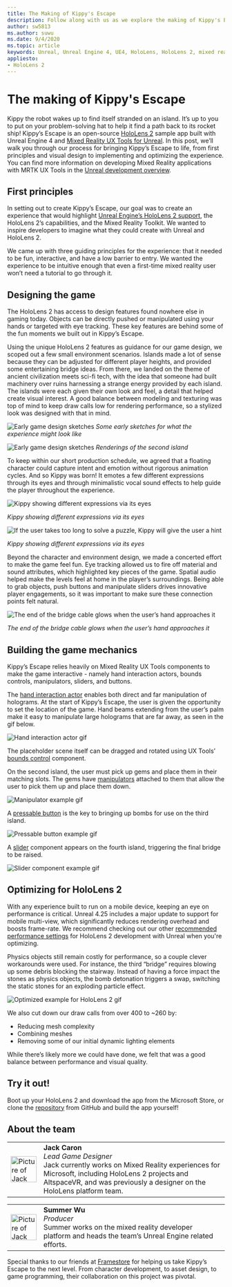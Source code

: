```yaml
---
title: The Making of Kippy's Escape
description: Follow along with us as we explore the making of Kippy's Escape for HoloLens 2 in Unreal Engine.
author: sw5813
ms.author: suwu
ms.date: 9/4/2020
ms.topic: article
keywords: Unreal, Unreal Engine 4, UE4, HoloLens, HoloLens 2, mixed reality, deploy to device, PC, documentation
appliesto:
- HoloLens 2
---
```



# The making of Kippy's Escape

Kippy the robot wakes up to find itself stranded on an island. It’s up to you to put on your problem-solving hat to help it find a path back to its rocket ship! Kippy’s Escape is an open-source [HoloLens 2](https://docs.microsoft.com/hololens/hololens2-hardware) sample app built with Unreal Engine 4 and [Mixed Reality UX Tools for Unreal](https://github.com/microsoft/MixedReality-UXTools-Unreal). In this post, we’ll walk you through our process for bringing Kippy’s Escape to life, from first principles and visual design to implementing and optimizing the experience. You can find more information on developing Mixed Reality applications with MRTK UX Tools in the [Unreal development overview](unreal-development-overview.md).

## First principles 

In setting out to create Kippy’s Escape, our goal was to create an experience that would highlight [Unreal Engine’s HoloLens 2 support](https://docs.unrealengine.com/Platforms/AR/HoloLens2/index.html), the HoloLens 2’s capabilities, and the Mixed Reality Toolkit. We wanted to inspire developers to imagine what they could create with Unreal and HoloLens 2.  

We came up with three guiding principles for the experience: that it needed to be fun, interactive, and have a low barrier to entry. We wanted the experience to be intuitive enough that even a first-time mixed reality user won’t need a tutorial to go through it.  

## Designing the game 

The HoloLens 2 has access to design features found nowhere else in gaming today. Objects can be directly pushed or manipulated using your hands or targeted with eye tracking. These key features are behind some of the fun moments we built out in Kippy’s Escape.  

Using the unique HoloLens 2 features as guidance for our game design, we scoped out a few small environment scenarios. Islands made a lot of sense because they can be adjusted for different player heights, and provided some entertaining bridge ideas. From there, we landed on the theme of ancient civilization meets sci-fi tech, with the idea that someone had built machinery over ruins harnessing a strange energy provided by each island. The islands were each given their own look and feel, a detail that helped create visual interest. A good balance between modeling and texturing was top of mind to keep draw calls low for rendering performance, so a stylized look was designed with that in mind. 

![Early game design sketches](images/kippys-escape/kippys-escape-img-01.png)
*Some early sketches for what the experience might look like*

![Early game design sketches](images/kippys-escape/kippys-escape-img-02.png)
*Renderings of the second island*

To keep within our short production schedule, we agreed that a floating character could capture intent and emotion without rigorous animation cycles. And so Kippy was born! It emotes a few different expressions through its eyes and through minimalistic vocal sound effects to help guide the player throughout the experience. 

![Kippy showing different expressions via its eyes](images/kippys-escape/kippys-escape-img-03.gif)

*Kippy showing different expressions via its eyes*

![If the user takes too long to solve a puzzle, Kippy will give the user a hint ](images/kippys-escape/kippys-escape-img-04.gif)

*Kippy showing different expressions via its eyes*

Beyond the character and environment design, we made a concerted effort to make the game feel fun. Eye tracking allowed us to fire off material and sound attributes, which highlighted key pieces of the game. Spatial audio helped make the levels feel at home in the player’s surroundings. Being able to grab objects, push buttons and manipulate sliders drives innovative player engagements, so it was important to make sure these connection points felt natural. 

![The end of the bridge cable glows when the user’s hand approaches it](images/kippys-escape/kippys-escape-img-05.gif)

*The end of the bridge cable glows when the user’s hand approaches it*

## Building the game mechanics 

Kippy’s Escape relies heavily on Mixed Reality UX Tools components to make the game interactive - namely hand interaction actors, bounds controls, manipulators, sliders, and buttons.   

The [hand interaction actor](https://microsoft.github.io/MixedReality-UXTools-Unreal/version/public/0.9.x/Docs/HandInteraction.html) enables both direct and far manipulation of holograms. At the start of Kippy’s Escape, the user is given the opportunity to set the location of the game. Hand beams extending from the user’s palm make it easy to manipulate large holograms that are far away, as seen in the gif below.  

![Hand interaction actor gif](images/kippys-escape/kippys-escape-img-06.gif)

The placeholder scene itself can be dragged and rotated using UX Tools’ [bounds control](https://microsoft.github.io/MixedReality-UXTools-Unreal/version/public/0.9.x/Docs/BoundsControl.html) component.  

On the second island, the user must pick up gems and place them in their matching slots. The gems have [manipulators](https://microsoft.github.io/MixedReality-UXTools-Unreal/version/public/0.9.x/Docs/Manipulator.html) attached to them that allow the user to pick them up and place them down. 

![Manipulator example gif](images/kippys-escape/kippys-escape-img-07.gif)

A [pressable button](https://microsoft.github.io/MixedReality-UXTools-Unreal/version/public/0.9.x/Docs/PressableButton.html) is the key to bringing up bombs for use on the third island.  

![Pressable button example gif](images/kippys-escape/kippys-escape-img-08.gif)

A [slider](https://microsoft.github.io/MixedReality-UXTools-Unreal/version/public/0.9.x/Docs/PinchSlider.html) component appears on the fourth island, triggering the final bridge to be raised.  

![Slider component example gif](images/kippys-escape/kippys-escape-img-09.gif) 

## Optimizing for HoloLens 2 

With any experience built to run on a mobile device, keeping an eye on performance is critical. Unreal 4.25 includes a major update to support for mobile multi-view, which significantly reduces rendering overhead and boosts frame-rate. We recommend checking out our other [recommended performance settings](performance-recommendations-for-unreal.md) for HoloLens 2 development with Unreal when you're optimizing.  

Physics objects still remain costly for performance, so a couple clever workarounds were used. For instance, the third “bridge” requires blowing up some debris blocking the stairway. Instead of having a force impact the stones as physics objects, the bomb detonation triggers a swap, switching the static stones for an exploding particle effect. 

![Optimized example for HoloLens 2 gif](images/kippys-escape/kippys-escape-img-10.gif) 

We also cut down our draw calls from over 400 to  ~260 by: 
* Reducing mesh complexity
* Combining meshes
* Removing some of our initial dynamic lighting elements

While there’s likely more we could have done, we felt that was a good balance between performance and visual quality.  

## Try it out! 

Boot up your HoloLens 2 and download the app from the Microsoft Store, or clone the [repository](https://github.com/microsoft/MixedReality-Unreal-KippysEscape) from GitHub and build the app yourself!  

## About the team

<table style="border-collapse:collapse" padding-left="0px">
<tr>
<td style="border-style: none" width="60"><img alt="Picture of Jack Caron" width="60" height="60" src="images/kippys-escape/jack-caron.jpg"></td>
<td style="border-style: none"><b>Jack Caron</b><br><i>Lead Game Designer</i><br>Jack currently works on Mixed Reality experiences for Microsoft, including HoloLens 2 projects and AltspaceVR, and was previously a designer on the HoloLens platform team.</td>
</tr>
</table>

<table style="border-collapse:collapse" padding-left="0px">
<tr>
<td style="border-style: none" width="60"><img alt="Picture of Jack Caron" width="60" height="60" src="images/kippys-escape/summer-wu.jpg"></td>
<td style="border-style: none"><b>Summer Wu</b><br><i>Producer</i><br>Summer works on the mixed reality developer platform and heads the team’s Unreal Engine related efforts.</td>
</tr>
</table>

Special thanks to our friends at [Framestore](https://www.framestore.com/) for helping us take Kippy’s Escape to the next level. From character development, to asset design, to game programming, their collaboration on this project was pivotal.  